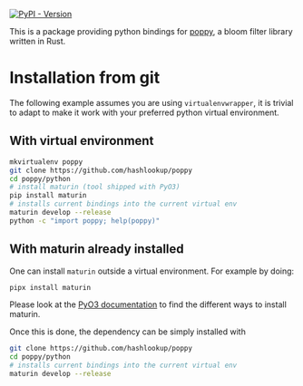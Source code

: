 [![PyPI - Version](https://img.shields.io/pypi/v/poppy-py?style=for-the-badge)](https://pypi.org/project/poppy-py/)

This is a package providing python bindings for [poppy](https://github.com/hashlookup/poppy), a bloom filter library written in Rust.

# Installation from git

The following example assumes you are using `virtualenvwrapper`, it is trivial to adapt to make it work with your preferred python virtual environment.

## With virtual environment

```bash
mkvirtualenv poppy
git clone https://github.com/hashlookup/poppy
cd poppy/python
# install maturin (tool shipped with PyO3)
pip install maturin
# installs current bindings into the current virtual env
maturin develop --release
python -c "import poppy; help(poppy)"
```

## With maturin already installed

One can install `maturin` outside a virtual environment.
For example by doing:

```bash
pipx install maturin
```

Please look at the [PyO3 documentation](https://pyo3.rs/main/getting-started.html?#building) to find the different ways to install maturin.

Once this is done, the dependency can be simply installed with 

```bash
git clone https://github.com/hashlookup/poppy
cd poppy/python
# installs current bindings into the current virtual env
maturin develop --release
```
